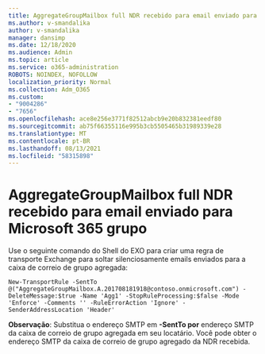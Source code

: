 ```yaml
---
title: AggregateGroupMailbox full NDR recebido para email enviado para Microsoft 365 grupo
ms.author: v-smandalika
author: v-smandalika
manager: dansimp
ms.date: 12/18/2020
ms.audience: Admin
ms.topic: article
ms.service: o365-administration
ROBOTS: NOINDEX, NOFOLLOW
localization_priority: Normal
ms.collection: Adm_O365
ms.custom:
- "9004286"
- "7656"
ms.openlocfilehash: ace8e256e3771f82512abcb9e20b832381eedf80
ms.sourcegitcommit: ab75f66355116e995b3cb5505465b31989339e28
ms.translationtype: MT
ms.contentlocale: pt-BR
ms.lasthandoff: 08/13/2021
ms.locfileid: "58315898"
---
```

# <a name="aggregategroupmailbox-full-ndr-received-for-email-sent-to-microsoft-365-group"></a>AggregateGroupMailbox full NDR recebido para email enviado para Microsoft 365 grupo

Use o seguinte comando do Shell do EXO para criar uma regra de transporte Exchange para soltar silenciosamente emails enviados para a caixa de correio de grupo agregada:

`New-TransportRule -SentTo @("AggregateGroupMailbox.A.201708181918@contoso.onmicrosoft.com") -DeleteMessage:$true -Name 'Agg1' -StopRuleProcessing:$false -Mode 'Enforce' -Comments '' -RuleErrorAction 'Ignore' -SenderAddressLocation 'Header'`

**Observação**: Substitua o endereço SMTP em **-SentTo por** endereço SMTP da caixa de correio de grupo agregada em seu locatário. Você pode obter o endereço SMTP da caixa de correio de grupo agregado da NDR recebida.



